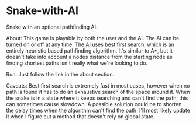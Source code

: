 # Snake-with-AI
Snake with an optional pathfinding AI.

About: This game is playable by both the user and the AI. The AI can be turned on or off at any time. The AI uses best first search, which is an entirely heuristic based pathfinding algorithm. It's similar to A*, but it doesn't take into account a nodes distance from the starting node as finding shortest paths isn't really what we're looking to do.

Run: Just follow the link in the about section.

Caveats: Best first search is extremely fast in most cases, however when no path is found it has to do an exhaustive search of the space around it. When the snake is in a state where it keeps searching and can't find the path, this can sometimes cause slowdown. A possible solution could be to shorten the delay times when the algorithm can't find the path. I'll most likely update it when I figure out a method that doesn't rely on global state.

